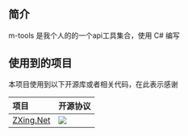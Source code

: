 ﻿## 简介

m-tools 是我个人的的一个api工具集合，使用 C# 编写



## 使用到的项目

本项目使用到以下开源库或者相关代码，在此表示感谢

| 项目  | 开源协议  |
|:------|:----------|
| [ZXing.Net](https://github.com/micjahn/ZXing.Net) | [![](https://img.shields.io/hexpm/l/plug.svg)](https://www.apache.org/licenses/LICENSE-2.0) |
  